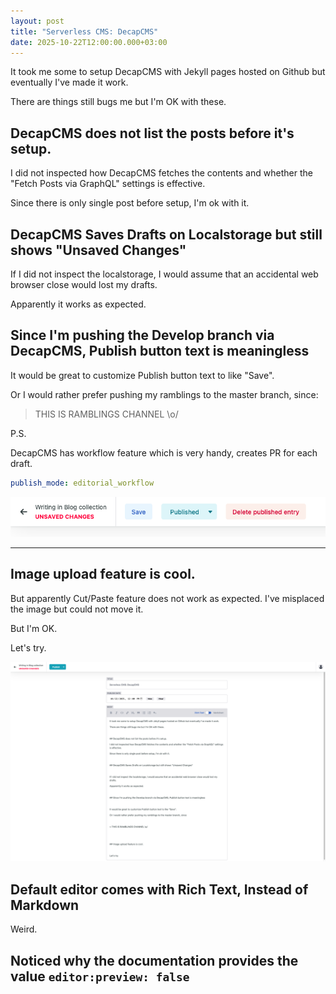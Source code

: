```yaml
---
layout: post
title: "Serverless CMS: DecapCMS"
date: 2025-10-22T12:00:00.000+03:00
---
```

It took me some to setup DecapCMS with Jekyll pages hosted on Github but eventually I've made it work.

There are things still bugs me but I'm OK with these.

## DecapCMS does not list the posts before it's setup.

I did not inspected how DecapCMS fetches the contents and whether the "Fetch Posts via GraphQL" settings is effective.

Since there is only single post before setup, I'm ok with it. 

## DecapCMS Saves Drafts on Localstorage but still shows "Unsaved Changes"

If I did not inspect the localstorage, I would assume that an accidental web browser close would lost my drafts.

Apparently it works as expected.

## Since I'm pushing the Develop branch via DecapCMS, Publish button text is meaningless

It would be great to customize Publish button text to like "Save".

Or I would rather prefer pushing my ramblings to the master branch, since:

> THIS IS RAMBLINGS CHANNEL \o/

P.S.

DecapCMS has workflow feature which is very handy, creates PR for each draft.

```yaml
publish_mode: editorial_workflow
```



![](/assets/uploads/screenshot-2025-10-22-at-14-19-50-content-manager.png)

- - -

## Image upload feature is cool.

But apparently Cut/Paste feature does not work as expected. I've misplaced the image but could not move it.

But I'm OK.

Let's try.

![DecapCMS in Action](/assets/uploads/screenshot-2025-10-22-at-12-10-13-content-manager.png "DecapCMS in Action")

## Default editor comes with Rich Text, Instead of Markdown

Weird.

## Noticed why the documentation provides the value `editor:preview: false`
